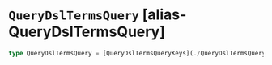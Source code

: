 # `QueryDslTermsQuery` [alias-QueryDslTermsQuery]
```typescript
type QueryDslTermsQuery = [QueryDslTermsQueryKeys](./QueryDslTermsQueryKeys.md) & { [property: string]: [QueryDslTermsQueryField](./QueryDslTermsQueryField.md) | [float](./float.md) | string;};
```
